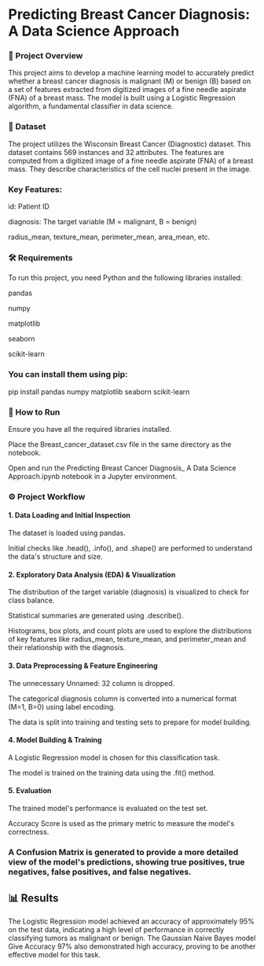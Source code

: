 # Predicting Breast Cancer Diagnosis: A Data Science Approach

### 📖 Project Overview
This project aims to develop a machine learning model to accurately predict whether a breast cancer diagnosis is malignant (M) or benign (B) based on a set of features extracted from digitized images of a fine needle aspirate (FNA) of a breast mass. The model is built using a Logistic Regression algorithm, a fundamental classifier in data science.

### 💾 Dataset
The project utilizes the Wisconsin Breast Cancer (Diagnostic) dataset. This dataset contains 569 instances and 32 attributes. The features are computed from a digitized image of a fine needle aspirate (FNA) of a breast mass. They describe characteristics of the cell nuclei present in the image.

### Key Features:

id: Patient ID

diagnosis: The target variable (M = malignant, B = benign)

radius_mean, texture_mean, perimeter_mean, area_mean, etc.

### 🛠️ Requirements
To run this project, you need Python and the following libraries installed:

pandas

numpy

matplotlib

seaborn

scikit-learn

### You can install them using pip:

pip install pandas numpy matplotlib seaborn scikit-learn


### 🚀 How to Run
Ensure you have all the required libraries installed.

Place the Breast_cancer_dataset.csv file in the same directory as the notebook.

Open and run the Predicting Breast Cancer Diagnosis_ A Data Science Approach.ipynb notebook in a Jupyter environment.

### ⚙️ Project Workflow
#### 1. Data Loading and Initial Inspection
The dataset is loaded using pandas.

Initial checks like .head(), .info(), and .shape() are performed to understand the data's structure and size.

#### 2. Exploratory Data Analysis (EDA) & Visualization
The distribution of the target variable (diagnosis) is visualized to check for class balance.

Statistical summaries are generated using .describe().

Histograms, box plots, and count plots are used to explore the distributions of key features like radius_mean, texture_mean, and perimeter_mean and their relationship with the diagnosis.

#### 3. Data Preprocessing & Feature Engineering
The unnecessary Unnamed: 32 column is dropped.

The categorical diagnosis column is converted into a numerical format (M=1, B=0) using label encoding.

The data is split into training and testing sets to prepare for model building.

#### 4. Model Building & Training
A Logistic Regression model is chosen for this classification task.

The model is trained on the training data using the .fit() method.

#### 5. Evaluation
The trained model's performance is evaluated on the test set.

Accuracy Score is used as the primary metric to measure the model's correctness.

### A Confusion Matrix is generated to provide a more detailed view of the model's predictions, showing true positives, true negatives, false positives, and false negatives.

## 📊 Results
The Logistic Regression model achieved an accuracy of approximately 95% on the test data, indicating a high level of performance in correctly classifying tumors as malignant or benign. The Gaussian Naive Bayes model Give Accuracy 97% also demonstrated high accuracy, proving to be another effective model for this task.
